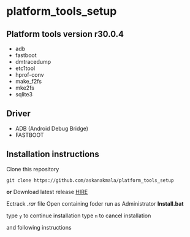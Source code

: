 # platform_tools_setup

## Platform tools version r30.0.4

* adb
* fastboot
* dmtracedump
* etc1tool
* hprof-conv
* make_f2fs
* mke2fs
* sqlite3

## Driver

* ADB (Android Debug Bridge)
* FASTBOOT

## Installation instructions

Clone this repository
```
git clone https://github.com/askanakmala/platform_tools_setup
```
**or**
Download latest release 
[HIRE](https://github.com/askanakmala/platform_tools_setup/releases)

Ectrack _.rar_ file
Open containing foder
run as Administrator __Install.bat__

type ```y``` to continue installation
type ```n``` to cancel installation

and following instructions

